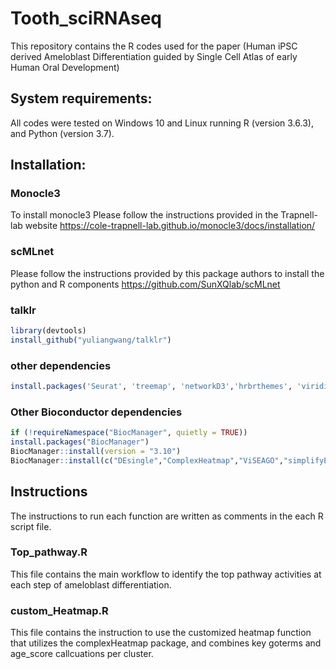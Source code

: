 # Tooth_sciRNAseq
This repository contains the R codes used for the paper (Human iPSC derived Ameloblast Differentiation guided by Single Cell Atlas of early Human Oral Development)

## System requirements:
All codes were tested on Windows 10 and Linux running R (version	3.6.3), and Python (version 3.7).

## Installation:
### Monocle3
To install monocle3 Please follow the instructions provided in the Trapnell-lab website https://cole-trapnell-lab.github.io/monocle3/docs/installation/

### scMLnet 
Please follow the instructions provided by this package authors to install the python and R components https://github.com/SunXQlab/scMLnet

### talklr
```r
library(devtools)
install_github("yuliangwang/talklr")
```

### other dependencies 
```r
install.packages('Seurat', 'treemap', 'networkD3','hrbrthemes', 'viridis', 'patchwork', 'circlize','tidyverse','tidyr','rliger','pheatmap','stringr', 'igraph','RColorBrewer','gridExtra','reshape2','ggtext')
```
### Other Bioconductor dependencies 
```r
if (!requireNamespace("BiocManager", quietly = TRUE))
install.packages("BiocManager")
BiocManager::install(version = "3.10")
BiocManager::install(c("DEsingle","ComplexHeatmap","ViSEAGO","simplifyEnrichment","BiocParallel"))
```

## Instructions
The instructions to run each function are written as comments in the each R script file.

### Top_pathway.R
This file contains the main workflow to identify the top pathway activities at each step of ameloblast differentiation.

### custom_Heatmap.R
This file contains the instruction to use the customized heatmap function that utilizes the complexHeatmap package, and combines key goterms and age_score callcuations per cluster.
